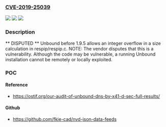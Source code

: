 ### [CVE-2019-25039](https://cve.mitre.org/cgi-bin/cvename.cgi?name=CVE-2019-25039)
![](https://img.shields.io/static/v1?label=Product&message=n%2Fa&color=blue)
![](https://img.shields.io/static/v1?label=Version&message=n%2Fa&color=blue)
![](https://img.shields.io/static/v1?label=Vulnerability&message=n%2Fa&color=brighgreen)

### Description

** DISPUTED ** Unbound before 1.9.5 allows an integer overflow in a size calculation in respip/respip.c. NOTE: The vendor disputes that this is a vulnerability. Although the code may be vulnerable, a running Unbound installation cannot be remotely or locally exploited.

### POC

#### Reference
- https://ostif.org/our-audit-of-unbound-dns-by-x41-d-sec-full-results/

#### Github
- https://github.com/fkie-cad/nvd-json-data-feeds

